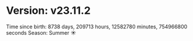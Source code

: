 # Version: v23.11.2
Time since birth: 8738 days, 209713 hours, 12582780 minutes, 754966800 seconds
Season: Summer ☀️
